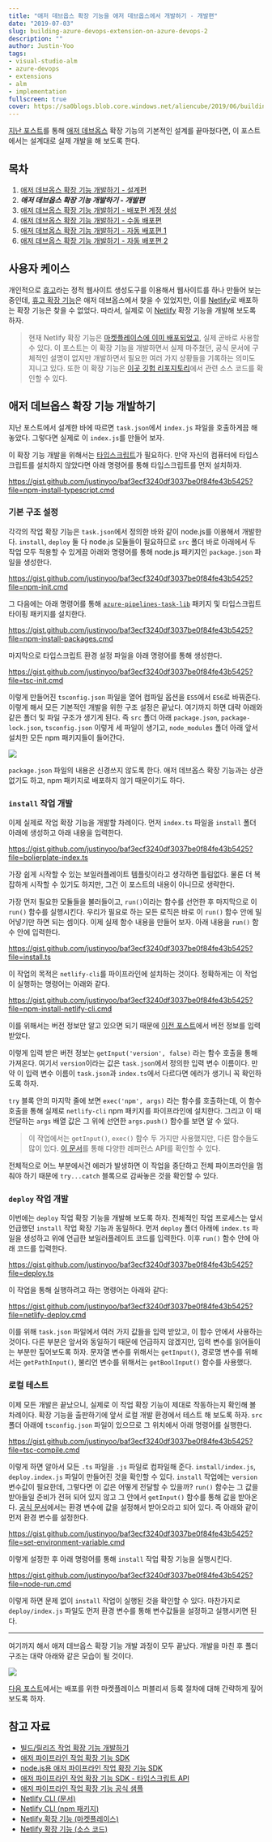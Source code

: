 ```yaml
---
title: "애저 데브옵스 확장 기능을 애저 데브옵스에서 개발하기 - 개발편"
date: "2019-07-03"
slug: building-azure-devops-extension-on-azure-devops-2
description: ""
author: Justin-Yoo
tags:
- visual-studio-alm
- azure-devops
- extensions
- alm
- implementation
fullscreen: true
cover: https://sa0blogs.blob.core.windows.net/aliencube/2019/06/building-azure-devops-extension-on-azure-devops.png
---
```


[지난 포스트](https://blog.aliencube.org/ko/2019/06/26/building-azure-devops-extension-on-azure-devops-1/)를 통해 [애저 데브옵스](https://azure.microsoft.com/ko-kr/services/devops/) 확장 기능의 기본적인 설계를 끝마쳤다면, 이 포스트에서는 설계대로 실제 개발을 해 보도록 한다.

## 목차

1. [애저 데브옵스 확장 기능 개발하기 - 설계편](https://blog.aliencube.org/ko/2019/06/26/building-azure-devops-extension-on-azure-devops-1/)
2. **_애저 데브옵스 확장 기능 개발하기 - 개발편_**
3. [애저 데브옵스 확장 기능 개발하기 - 배포편 계정 생성](https://blog.aliencube.org/ko/2019/07/10/building-azure-devops-extension-on-azure-devops-3/)
4. [애저 데브옵스 확장 기능 개발하기 - 수동 배포편](https://blog.aliencube.org/ko/2019/07/17/building-azure-devops-extension-on-azure-devops-4/)
5. [애저 데브옵스 확장 기능 개발하기 - 자동 배포편 1](https://blog.aliencube.org/ko/2019/07/24/building-azure-devops-extension-on-azure-devops-5/)
6. [애저 데브옵스 확장 기능 개발하기 - 자동 배포편 2](https://blog.aliencube.org/ko/2019/07/31/building-azure-devops-extension-on-azure-devops-6/)

## 사용자 케이스

개인적으로 [휴고](https://gohugo.io/)라는 정적 웹사이트 생성도구를 이용해서 웹사이트를 하나 만들어 보는 중인데, [휴고 확장 기능](https://marketplace.visualstudio.com/items?itemName=giuliovdev.hugo-extension)은 애저 데브옵스에서 찾을 수 있었지만, 이를 [Netlify](https://netlify.com)로 배포하는 확장 기능은 찾을 수 없었다. 따라서, 실제로 이 [Netlify](https://netlify.com) 확장 기능을 개발해 보도록 하자.

> 현재 Netlify 확장 기능은 [마켓플레이스에 이미 배포되었고](https://marketplace.visualstudio.com/items?itemName=aliencube.netlify-cli-extensions), 실제 곧바로 사용할 수 있다. 이 포스트는 이 확장 기능을 개발하면서 실제 마주쳤던, 공식 문서에 구체적인 설명이 없지만 개발하면서 필요한 여러 가지 상황들을 기록하는 의미도 지니고 있다. 또한 이 확장 기능은 [이곳 깃헙 리포지토리](https://github.com/aliencube/AzureDevOps.Extensions)에서 관련 소스 코드를 확인할 수 있다.

## 애저 데브옵스 확장 기능 개발하기

지난 포스트에서 설계한 바에 따르면 `task.json`에서 `index.js` 파일을 호출하게끔 해 놓았다. 그렇다면 실제로 이 `index.js`를 만들어 보자.

이 확장 기능 개발을 위해서는 [타입스크립트](https://www.typescriptlang.org/)가 필요하다. 만약 자신의 컴퓨터에 타입스크립트를 설치하지 않았다면 아래 명령어를 통해 타입스크립트를 먼저 설치하자.

https://gist.github.com/justinyoo/baf3ecf3240df3037be0f84fe43b5425?file=npm-install-typescript.cmd

### 기본 구조 설정

각각의 작업 확장 기능은 `task.json`에서 정의한 바와 같이 node.js를 이용해서 개발한다. `install`, `deploy` 둘 다 node.js 모듈들이 필요하므로 `src` 폴더 바로 아래에서 두 작업 모두 적용할 수 있게끔 아래와 명령어를 통해 node.js 패키지인 `package.json` 파일을 생성한다.

https://gist.github.com/justinyoo/baf3ecf3240df3037be0f84fe43b5425?file=npm-init.cmd

그 다음에는 아래 명령어를 통해 [`azure-pipelines-task-lib`](https://github.com/microsoft/azure-pipelines-task-lib) 패키지 및 타입스크립트 타이핑 패키지를 설치한다.

https://gist.github.com/justinyoo/baf3ecf3240df3037be0f84fe43b5425?file=npm-install-packages.cmd

마지막으로 타입스크립트 환경 설정 파일을 아래 명령어를 통해 생성한다.

https://gist.github.com/justinyoo/baf3ecf3240df3037be0f84fe43b5425?file=tsc-init.cmd

이렇게 만들어진 `tsconfig.json` 파일을 열어 컴파일 옵션을 `ES5`에서 `ES6`로 바꿔준다. 이렇게 해서 모든 기본적인 개발을 위한 구조 설정은 끝났다. 여기까지 하면 대략 아래와 같은 폴더 및 파일 구조가 생기게 된다. 즉 `src` 폴더 아래 `package.json`, `package-lock.json`, `tsconfig.json` 이렇게 세 파일이 생기고, `node_modules` 폴더 아래 앞서 설치한 모든 npm 패키지들이 들어간다.

![](https://sa0blogs.blob.core.windows.net/aliencube/2019/06/building-azure-devops-extension-on-azure-devops-2-01.png)

`package.json` 파일의 내용은 신경쓰지 않도록 한다. 애저 데브옵스 확장 기능과는 상관 없기도 하고, npm 패키지로 배포하지 않기 때문이기도 하다.

### `install` 작업 개발

이제 실제로 작업 확장 기능을 개발할 차례이다. 먼저 `index.ts` 파일을 `install` 폴더 아래에 생성하고 아래 내용을 입력한다.

https://gist.github.com/justinyoo/baf3ecf3240df3037be0f84fe43b5425?file=bolierplate-index.ts

가장 쉽게 시작할 수 있는 보일러플레이트 템플릿이라고 생각하면 틀림없다. 물론 더 복잡하게 시작할 수 있기도 하지만, 그건 이 포스트의 내용이 아니므로 생략한다.

가장 먼저 필요한 모듈들을 불러들이고, `run()`이라는 함수를 선언한 후 마지막으로 이 `run()` 함수를 실행시킨다. 우리가 필요로 하는 모든 로직은 바로 이 `run()` 함수 안에 밀어넣기만 하면 되는 셈이다. 이제 실제 함수 내용을 만들어 보자. 아래 내용을 `run()` 함수 안에 입력한다.

https://gist.github.com/justinyoo/baf3ecf3240df3037be0f84fe43b5425?file=install.ts

이 작업의 목적은 `netlify-cli`를 파이프라인에 설치하는 것이다. 정확하게는 이 작업이 실행하는 명령어는 아래와 같다.

https://gist.github.com/justinyoo/baf3ecf3240df3037be0f84fe43b5425?file=npm-install-netlify-cli.cmd

이를 위해서는 버전 정보만 알고 있으면 되기 때문에 [이전 포스트](https://blog.aliencube.org/ko/2019/06/26/building-azure-devops-extension-on-azure-devops-1/)에서 버전 정보를 입력 받았다.

이렇게 입력 받은 버전 정보는 `getInput('version', false)` 라는 함수 호출을 통해 가져온다. 여기서 `version`이라는 값은 `task.json`에서 정의한 입력 변수 이름이다. 만약 이 입력 변수 이름이 `task.json`과 `index.ts`에서 다르다면 에러가 생기니 꼭 확인하도록 하자.

`try` 블록 안의 마지막 줄에 보면 `exec('npm', args)` 라는 함수를 호출하는데, 이 함수 호출을 통해 실제로 `netlify-cli` npm 패키지를 파이프라인에 설치한다. 그리고 이 때 전달하는 `args` 배열 값은 그 위에 선언한 `args.push()` 함수를 보면 알 수 있다.

> 이 작업에서는 `getInput()`, `exec()` 함수 두 가지만 사용했지만, 다른 함수들도 많이 있다. [이 문서](https://github.com/microsoft/azure-pipelines-task-lib/blob/master/node/docs/azure-pipelines-task-lib.md)를 통해 다양한 레퍼런스 API를 확인할 수 있다.

전체적으로 어느 부분에서건 에러가 발생하면 이 작업을 중단하고 전체 파이프라인을 멈춰야 하기 때문에 `try...catch` 블록으로 감싸놓은 것을 확인할 수 있다.

### `deploy` 작업 개발

이번에는 `deploy` 작업 확장 기능을 개발해 보도록 하자. 전체적인 작업 프로세스는 앞서 언급했던 `install` 작업 확장 기능과 동일하다. 먼저 `deploy` 폴더 아래에 `index.ts` 파일을 생성하고 위에 언급한 보일러플레이트 코드를 입력한다. 이후 `run()` 함수 안에 아래 코드를 입력한다.

https://gist.github.com/justinyoo/baf3ecf3240df3037be0f84fe43b5425?file=deploy.ts

이 작업을 통해 실행하려고 하는 명령어는 아래와 같다:

https://gist.github.com/justinyoo/baf3ecf3240df3037be0f84fe43b5425?file=netlify-deploy.cmd

이를 위해 `task.json` 파일에서 여러 가지 값들을 입력 받았고, 이 함수 안에서 사용하는 것이다. 다른 부분은 앞서와 동일하기 때문에 언급하지 않겠지만, 입력 변수를 읽어들이는 부분만 짚어보도록 하자. 문자열 변수를 위해서는 `getInput()`, 경로명 변수를 위해서는 `getPathInput()`, 불리언 변수를 위해서는 `getBoolInput()` 함수를 사용했다.

### 로컬 테스트

이제 모든 개발은 끝났으니, 실제로 이 작업 확장 기능이 제대로 작동하는지 확인해 볼 차례이다. 확장 기능을 출판하기에 앞서 로컬 개발 환경에서 테스트 해 보도록 하자. `src` 폴더 아래에 `tsconfig.json` 파일이 있으므로 그 위치에서 아래 명령어를 실행한다.

https://gist.github.com/justinyoo/baf3ecf3240df3037be0f84fe43b5425?file=tsc-compile.cmd

이렇게 하면 알아서 모든 `.ts` 파일을 `.js` 파일로 컴파일해 준다. `install/index.js`, `deploy.index.js` 파일이 만들어진 것을 확인할 수 있다. `install` 작업에는 `version` 변수값이 필요한데, 그렇다면 이 값은 어떻게 전달할 수 있을까? `run()` 함수는 그 값을 받아들일 준비가 전혀 되어 있지 않고 그 안에서 `getInput()` 함수를 통해 값을 받아온다. [공식 문서](https://docs.microsoft.com/ko-kr/azure/devops/extend/develop/add-build-task#run-the-task)에서는 환경 변수에 값을 설정해서 받아오라고 되어 있다. 즉 아래와 같이 먼저 환경 변수를 설정한다.

https://gist.github.com/justinyoo/baf3ecf3240df3037be0f84fe43b5425?file=set-environment-variable.cmd

이렇게 설정한 후 아래 명령어를 통해 `install` 작업 확장 기능을 실행시킨다.

https://gist.github.com/justinyoo/baf3ecf3240df3037be0f84fe43b5425?file=node-run.cmd

이렇게 하면 문제 없이 `install` 작업이 실행된 것을 확인할 수 있다. 마찬가지로 `deploy/index.js` 파일도 먼저 환경 변수를 통해 변수값들을 설정하고 실행시키면 된다.

* * *

여기까지 해서 애저 데브옵스 확장 기능 개발 과정이 모두 끝났다. 개발을 마친 후 폴더 구조는 대략 아래와 같은 모습이 될 것이다.

![](https://sa0blogs.blob.core.windows.net/aliencube/2019/06/building-azure-devops-extension-on-azure-devops-2-02.png)

[다음 포스트](https://blog.aliencube.org/ko/2019/07/10/building-azure-devops-extension-on-azure-devops-3/)에서는 배포를 위한 마켓플레이스 퍼블리셔 등록 절차에 대해 간략하게 짚어보도록 하자.

## 참고 자료

- [빌드/릴리즈 작업 확장 기능 개발하기](https://docs.microsoft.com/ko-kr/azure/devops/extend/develop/add-build-task)
- [애저 파이프라인 작업 확장 기능 SDK](https://github.com/microsoft/azure-pipelines-task-lib)
- [node.js용 애저 파이프라인 작업 확장 기능 SDK](https://github.com/microsoft/azure-pipelines-task-lib/blob/master/node/README.md)
- [애저 파이프라인 작업 확장 기능 SDK - 타입스크립트 API](https://github.com/microsoft/azure-pipelines-task-lib/blob/master/node/docs/azure-pipelines-task-lib.md)
- [애저 파이프라인 작업 확장 기능 공식 샘플](https://github.com/microsoft/azure-pipelines-tasks)
- [Netlify CLI (문서)](https://www.netlify.com/docs/cli/)
- [Netlify CLI (npm 패키지)](https://www.npmjs.com/package/netlify-cli)
- [Netlify 확장 기능 (마켓플레이스)](https://marketplace.visualstudio.com/items?itemName=aliencube.netlify-cli-extensions)
- [Netlify 확장 기능 (소스 코드)](https://github.com/aliencube/AzureDevOps.Extensions/tree/master/Netlify)
